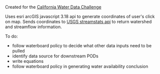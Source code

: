 Created for the [California Water Data Challenge](http://waterchallenge.data.ca.gov/)

Uses esri arcGIS javascript 3.18 api to generate coordinates of user's click on map. Sends coordinates to [USGS streamstats api](http://streamstatsags.cr.usgs.gov/streamstatsservices/#/) to return watershed and streamflow information.

To do:
- follow waterboard policy to decide what other data inputs need to be pulled
- identify data source for downstream PODs
- write equations
- follow waterboard policy in generating water availability conclusion